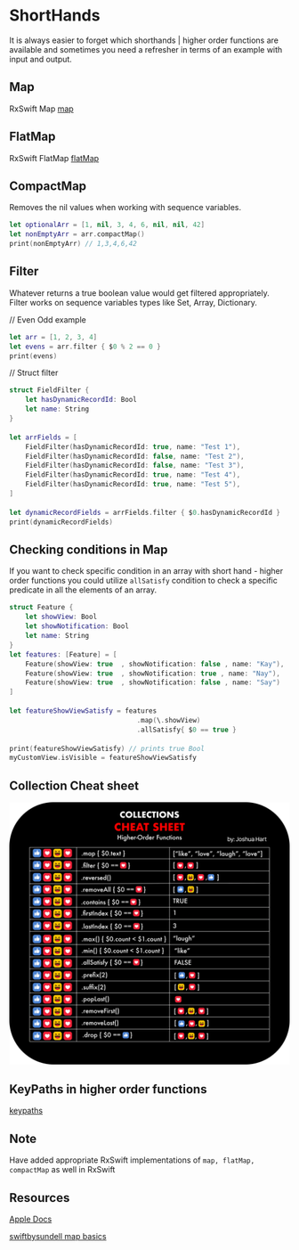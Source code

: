 # ShortHands

It is always easier to forget which shorthands | higher order functions are available and sometimes you need a refresher in terms of an example with input and output.

## Map

RxSwift Map
[map](map.md)
## FlatMap

RxSwift FlatMap
[flatMap](flatMap.md)

## CompactMap

Removes the nil values when working with sequence variables.

```swift
let optionalArr = [1, nil, 3, 4, 6, nil, nil, 42]
let nonEmptyArr = arr.compactMap()
print(nonEmptyArr) // 1,3,4,6,42
```


## Filter

Whatever returns a true boolean value would get filtered appropriately.
Filter works on sequence variables types like Set, Array, Dictionary.

// Even Odd example

```swift
let arr = [1, 2, 3, 4]
let evens = arr.filter { $0 % 2 == 0 }
print(evens)
```

// Struct filter
```swift
struct FieldFilter {
    let hasDynamicRecordId: Bool
    let name: String
}

let arrFields = [
    FieldFilter(hasDynamicRecordId: true, name: "Test 1"),
    FieldFilter(hasDynamicRecordId: false, name: "Test 2"),
    FieldFilter(hasDynamicRecordId: false, name: "Test 3"),
    FieldFilter(hasDynamicRecordId: true, name: "Test 4"),
    FieldFilter(hasDynamicRecordId: true, name: "Test 5"),
]

let dynamicRecordFields = arrFields.filter { $0.hasDynamicRecordId }
print(dynamicRecordFields)
```


## Checking conditions in Map

If you want to check specific condition in an array with short hand - higher order functions you could utilize `allSatisfy` condition to check a specific predicate in all the elements of an array.

```swift
struct Feature { 
	let showView: Bool
	let showNotification: Bool
	let name: String			   
}
let features: [Feature] = [
	Feature(showView: true  , showNotification: false , name: "Kay"),
	Feature(showView: true  , showNotification: true , name: "Nay"),
	Feature(showView: true  , showNotification: false , name: "Say")
]

let featureShowViewSatisfy = features
								.map(\.showView)
								.allSatisfy{ $0 == true }

print(featureShowViewSatisfy) // prints true Bool
myCustomView.isVisible = featureShowViewSatisfy
```


## Collection Cheat sheet

![](collections_cheatsheet.webp)

## KeyPaths in higher order functions

[keypaths](keypaths.md)



## Note

Have added appropriate RxSwift implementations of `map, flatMap, compactMap` as well in RxSwift

## Resources

[Apple Docs](https://developer.apple.com/documentation/swift/sequence/3018365-filter)

[swiftbysundell map basics](https://www.swiftbysundell.com/basics/map-flatmap-and-compactmap/)